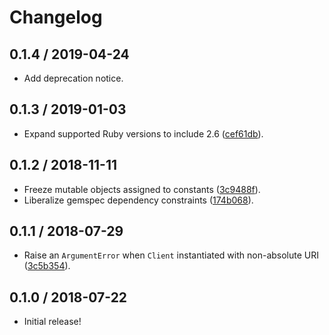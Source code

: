 # Changelog

## 0.1.4 / 2019-04-24

- Add deprecation notice.

## 0.1.3 / 2019-01-03

- Expand supported Ruby versions to include 2.6 ([cef61db](https://github.com/jgarber623/token-endpoint-ruby/commit/cef61db)).

## 0.1.2 / 2018-11-11

- Freeze mutable objects assigned to constants ([3c9488f](https://github.com/jgarber623/token-endpoint-ruby/commit/3c9488f)).
- Liberalize gemspec dependency constraints ([174b068](https://github.com/jgarber623/token-endpoint-ruby/commit/174b068)).

## 0.1.1 / 2018-07-29

- Raise an `ArgumentError` when `Client` instantiated with non-absolute URI ([3c5b354](https://github.com/jgarber623/token-endpoint-ruby/commit/3c5b354)).

## 0.1.0 / 2018-07-22

- Initial release!
